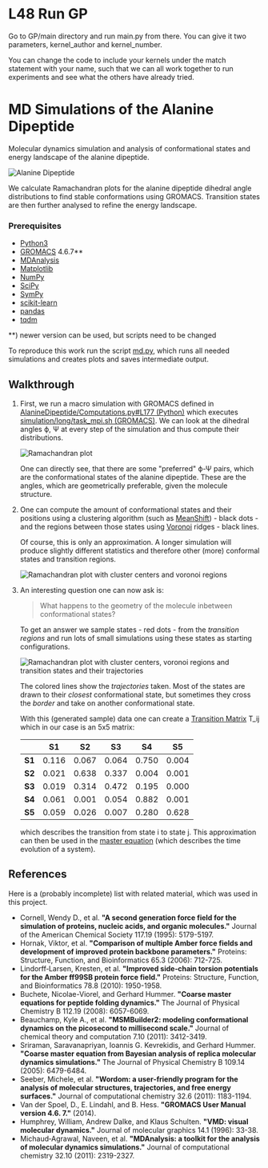 # L48 Run GP

Go to GP/main directory and run main.py from there. You can give it two parameters, kernel_author and kernel_number. 

You can change the code to include your kernels under the match statement with your name, such that we can all work together to run experiments and see what the others have already tried. 

# MD Simulations of the Alanine Dipeptide
Molecular dynamics simulation and analysis of conformational states and energy landscape of the alanine dipeptide.

![][logo]

We calculate Ramachandran plots for the alanine dipeptide dihedral angle distributions to find stable conformations using GROMACS.
Transition states are then further analysed to refine the energy landscape. 

### Prerequisites

- [Python3](https://www.python.org)
- [GROMACS](http://www.gromacs.org) 4.6.7\*\*
- [MDAnalysis](http://www.mdanalysis.org/)
- [Matplotlib](http://matplotlib.org)
- [NumPy](http://www.numpy.org)
- [SciPy](https://scipy.org)
- [SymPy](http://www.sympy.org)
- [scikit-learn](http://scikit-learn.org/)
- [pandas](http://pandas.pydata.org)
- [tqdm](https://github.com/tqdm/tqdm)

\*\*\) newer version can be used, but scripts need to be changed

To reproduce this work run the script [md.py](md.py), which runs all needed simulations and creates plots and saves intermediate output.


## Walkthrough

1. First, we run a macro simulation with GROMACS defined in [AlanineDipeptide/Computations.py#L177 (Python)](AlanineDipeptide/Computations.py#L177) which executes [simulation/long/task_mpi.sh (GROMACS)](simulation/long/task_mpi.sh).
    We can look at the dihedral angles ϕ, Ψ at every step of the simulation and thus compute their distributions.

    ![][ramachandran-plot]

    One can directly see, that there are some "preferred" ϕ-Ψ pairs, which are the conformational states of the alanine dipeptide.
    These are the angles, which are geometrically preferable, given the molecule structure.

2. One can compute the amount of conformational states and their positions using a clustering algorithm (such as [MeanShift](https://scikit-learn.org/stable/modules/generated/sklearn.cluster.MeanShift.html)) - black dots - and the regions between those states using [Voronoi](https://docs.scipy.org/doc/scipy/reference/generated/scipy.spatial.Voronoi.html) ridges - black lines.
    
    Of course, this is only an approximation.
    A longer simulation will produce slightly different statistics and therefore other (more) conformal states and transition regions.

    ![][ramachandran-cluster-voronoi]

3. An interesting question one can now ask is:
    > What happens to the geometry of the molecule inbetween conformational states?

    To get an answer we sample states - red dots - from the _transition regions_ and run lots of small simulations using these states as starting configurations.

    ![][ramachandran-transitions]
    
    The colored lines show the _trajectories_ taken.
    Most of the states are drawn to their _closest_ conformational state, but sometimes they cross the _border_ and take on another conformational state.
    
    With this (generated sample) data one can create a [Transition Matrix](https://en.wikipedia.org/wiki/Transition_rate_matrix) T_ij which in our case is an 5x5 matrix:
    
    |         |   S1  |   S2  |   S3  |   S4  |   S5  |
    | ------- | ----- | ----- | ----- | ----- | ----- |
    |  **S1** | 0.116 | 0.067 | 0.064 | 0.750 | 0.004 |
    |  **S2** | 0.021 | 0.638 | 0.337 | 0.004 | 0.001 |
    |  **S3** | 0.019 | 0.314 | 0.472 | 0.195 | 0.000 |
    |  **S4** | 0.061 | 0.001 | 0.054 | 0.882 | 0.001 |
    |  **S5** | 0.059 | 0.026 | 0.007 | 0.280 | 0.628 |
    
    which describes the transition from state i to state j.
    This approximation can then be used in the [master equation](https://en.wikipedia.org/wiki/Master_equation) (which describes the time evolution of a system).

## References

Here is a (probably incomplete) list with related material, which was used in this project. 

- Cornell, Wendy D., et al. **"A second generation force field for the simulation of proteins, nucleic acids, and organic molecules."** Journal of the American Chemical Society 117.19 (1995): 5179-5197.
- Hornak, Viktor, et al. **"Comparison of multiple Amber force fields and development of improved protein backbone parameters."** Proteins: Structure, Function, and Bioinformatics 65.3 (2006): 712-725.
- Lindorff‐Larsen, Kresten, et al. **"Improved side‐chain torsion potentials for the Amber ff99SB protein force field."** Proteins: Structure, Function, and Bioinformatics 78.8 (2010): 1950-1958.
- Buchete, Nicolae-Viorel, and Gerhard Hummer. **"Coarse master equations for peptide folding dynamics."** The Journal of Physical Chemistry B 112.19 (2008): 6057-6069.
- Beauchamp, Kyle A., et al. **"MSMBuilder2: modeling conformational dynamics on the picosecond to millisecond scale."** Journal of chemical theory and computation 7.10 (2011): 3412-3419.
- Sriraman, Saravanapriyan, Ioannis G. Kevrekidis, and Gerhard Hummer. **"Coarse master equation from Bayesian analysis of replica molecular dynamics simulations."** The Journal of Physical Chemistry B 109.14 (2005): 6479-6484.
- Seeber, Michele, et al. **"Wordom: a user‐friendly program for the analysis of molecular structures, trajectories, and free energy surfaces."** Journal of computational chemistry 32.6 (2011): 1183-1194.
- Van der Spoel, D., E. Lindahl, and B. Hess. **"GROMACS User Manual version 4.6. 7."** (2014).
- Humphrey, William, Andrew Dalke, and Klaus Schulten. **"VMD: visual molecular dynamics."** Journal of molecular graphics 14.1 (1996): 33-38.
- Michaud‐Agrawal, Naveen, et al. **"MDAnalysis: a toolkit for the analysis of molecular dynamics simulations."** Journal of computational chemistry 32.10 (2011): 2319-2327.


[logo]: https://github.com/sbrodehl/MD-AlanineDipeptide/raw/master/plots/Alanine_Dipeptide_3D_Logo.png "Alanine Dipeptide"
[ramachandran-plot]: plots/Alanine_Dipeptide_Ramachandran_Plot.png "Ramachandran plot"
[ramachandran-cluster-voronoi]: plots/Alanine_Dipeptide_Cluster_Voronoi.png "Ramachandran plot with cluster centers and voronoi regions"
[ramachandran-transitions]: plots/Alanine_Dipeptide_State_Transitions.png "Ramachandran plot with cluster centers, voronoi regions and transition states and their trajectories"
